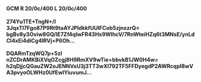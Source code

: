 #### GCM R 20/0c/400 L 20/0c/400
**274Yu1TE+TngN+/I**<br/>**3JqxTl7Fgo87P9Rt9taAYJPldkkfUUlFCob5zjnxzrQ=**<br/>**bgBv8y3Oviw8GQ/lE7Zf4qIwFR43Hx9WlhcV/7RnWteiHZq6t3MNsE/ynLdCl4xEi4diCg4lRVj+P6Oh...**<br/><br/>
**DQARmTzqWQ7p+5zI**<br/>**nZCDrAMKBiXVqOZcgj8H9RmXV9wTie+bbvkB1JW0H4w=**<br/>**h2qDjjcQGauZW2oJENNVsU3j3TT3wXl792TF5FFDyegdP2AWRcqpI8wVA3pvyoOLWHz0UfEwlYiuvumJ...**